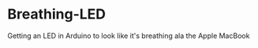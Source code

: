 Breathing-LED
=============

Getting an LED in Arduino to look like it's breathing ala the Apple MacBook